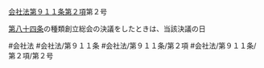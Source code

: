 [会社法第９１１条第２項](会社法＿＿＿＿第９１１条第２項)第２号

[第八十四条](会社法＿＿＿＿第８４条)の種類創立総会の決議をしたときは、当該決議の日


#会社法
#会社法/第９１１条
#会社法/第９１１条/第２項
#会社法/第９１１条/第２項/第２号
